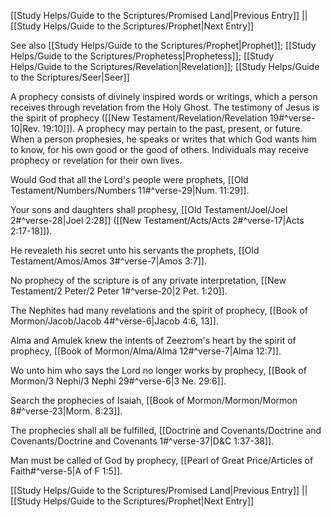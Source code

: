 [[Study Helps/Guide to the Scriptures/Promised Land|Previous Entry]]  ||  [[Study Helps/Guide to the Scriptures/Prophet|Next Entry]]

 See also [[Study Helps/Guide to the Scriptures/Prophet|Prophet]]; [[Study Helps/Guide to the Scriptures/Prophetess|Prophetess]]; [[Study Helps/Guide to the Scriptures/Revelation|Revelation]]; [[Study Helps/Guide to the Scriptures/Seer|Seer]]

 A prophecy consists of divinely inspired words or writings, which a person receives through revelation from the Holy Ghost. The testimony of Jesus is the spirit of prophecy ([[New Testament/Revelation/Revelation 19#^verse-10|Rev. 19:10]]). A prophecy may pertain to the past, present, or future. When a person prophesies, he speaks or writes that which God wants him to know, for his own good or the good of others. Individuals may receive prophecy or revelation for their own lives.

 Would God that all the Lord's people were prophets, [[Old Testament/Numbers/Numbers 11#^verse-29|Num. 11:29]].

 Your sons and daughters shall prophesy, [[Old Testament/Joel/Joel 2#^verse-28|Joel 2:28]] ([[New Testament/Acts/Acts 2#^verse-17|Acts 2:17-18]]).

 He revealeth his secret unto his servants the prophets, [[Old Testament/Amos/Amos 3#^verse-7|Amos 3:7]].

 No prophecy of the scripture is of any private interpretation, [[New Testament/2 Peter/2 Peter 1#^verse-20|2 Pet. 1:20]].

 The Nephites had many revelations and the spirit of prophecy, [[Book of Mormon/Jacob/Jacob 4#^verse-6|Jacob 4:6, 13]].

 Alma and Amulek knew the intents of Zeezrom's heart by the spirit of prophecy, [[Book of Mormon/Alma/Alma 12#^verse-7|Alma 12:7]].

 Wo unto him who says the Lord no longer works by prophecy, [[Book of Mormon/3 Nephi/3 Nephi 29#^verse-6|3 Ne. 29:6]].

 Search the prophecies of Isaiah, [[Book of Mormon/Mormon/Mormon 8#^verse-23|Morm. 8:23]].

 The prophecies shall all be fulfilled, [[Doctrine and Covenants/Doctrine and Covenants/Doctrine and Covenants 1#^verse-37|D&C 1:37-38]].

 Man must be called of God by prophecy, [[Pearl of Great Price/Articles of Faith#^verse-5|A of F 1:5]].

[[Study Helps/Guide to the Scriptures/Promised Land|Previous Entry]]  ||  [[Study Helps/Guide to the Scriptures/Prophet|Next Entry]]